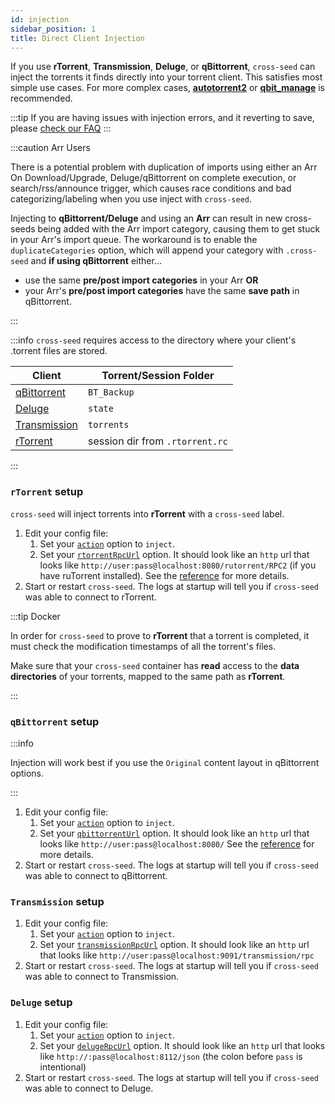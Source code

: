 ```yaml
---
id: injection
sidebar_position: 1
title: Direct Client Injection
---
```


If you use **rTorrent**, **Transmission**, **Deluge**, or **qBittorrent**, `cross-seed`
can inject the torrents it finds directly into your torrent client. This satisfies most
simple use cases. For more complex cases, [**autotorrent2**](https://github.com/JohnDoee/autotorrent2)
or [**qbit_manage**](https://github.com/StuffAnThings/qbit_manage) is recommended.

:::tip
If you are having issues with injection errors, and it reverting to save, please [check our FAQ](../basics/faq-troubleshooting.md#failed-to-inject-saving-instead)
:::

:::caution Arr Users

There is a potential problem with duplication of imports using either an Arr On Download/Upgrade, Deluge/qBittorrent on complete execution,
or search/rss/announce trigger, which causes race conditions and bad categorizing/labeling when you use inject with `cross-seed`.

Injecting to **qBittorrent/Deluge** and using an **Arr** can result in new cross-seeds being added with the Arr import
category, causing them to get stuck in your Arr's import queue. The workaround is to enable the `duplicateCategories`
option, which will append your category with `.cross-seed` and **if using qBittorrent** either...

-   use the same **pre/post import categories** in your Arr **OR**
-   your Arr's **pre/post import categories** have the same **save path** in qBittorrent.

:::

:::info
`cross-seed` requires access to the directory where your client's .torrent files are stored.

| Client                              | Torrent/Session Folder          |
| ----------------------------------- | ------------------------------- |
| [qBittorrent](#qbittorrent-setup)   | `BT_Backup`                     |
| [Deluge](#deluge-setup)             | `state`                         |
| [Transmission](#transmission-setup) | `torrents`                      |
| [rTorrent](#rtorrent-setup)         | session dir from `.rtorrent.rc` |

:::

### `rTorrent` setup

`cross-seed` will inject torrents into **rTorrent** with a `cross-seed` label.

1. Edit your config file:
    1. Set your [`action`](../basics/options#action) option to `inject`.
    2. Set your [`rtorrentRpcUrl`](../basics/options#rtorrentrpcurl) option.
       It should look like an `http` url that looks like
       `http://user:pass@localhost:8080/rutorrent/RPC2` (if you have ruTorrent
       installed). See the [reference](../basics/options#rtorrentrpcurl) for
       more details.
2. Start or restart `cross-seed`. The logs at startup will tell you if
   `cross-seed` was able to connect to rTorrent.

:::tip Docker

In order for `cross-seed` to prove to **rTorrent** that a torrent is completed,
it must check the modification timestamps of all the torrent's files.

Make sure that your `cross-seed` container has **read** access to the **data
directories** of your torrents, mapped to the same path as **rTorrent**.

:::

### `qBittorrent` setup

:::info

Injection will work best if you use the `Original` content layout in qBittorrent options.

:::

1. Edit your config file:
    1. Set your [`action`](../basics/options#action) option to `inject`.
    2. Set your [`qbittorrentUrl`](../basics/options#qbittorrenturl) option.
       It should look like an `http` url that looks like
       `http://user:pass@localhost:8080/` See the
       [reference](../basics/options#qbittorrenturl) for more details.
2. Start or restart `cross-seed`. The logs at startup will tell you if
   `cross-seed` was able to connect to qBittorrent.

### `Transmission` setup

1. Edit your config file:
    1. Set your [`action`](../basics/options#action) option to `inject`.
    2. Set your [`transmissionRpcUrl`](../basics/options#rtorrentrpcurl) option.
       It should look like an `http` url that looks like
       `http://user:pass@localhost:9091/transmission/rpc`
2. Start or restart `cross-seed`. The logs at startup will tell you if
   `cross-seed` was able to connect to Transmission.

### `Deluge` setup

1. Edit your config file:
    1. Set your [`action`](../basics/options#action) option to `inject`.
    2. Set your [`delugeRpcUrl`](../basics/options#delugerpcurl) option.
       It should look like an `http` url that looks like
       `http://:pass@localhost:8112/json` (the colon before `pass` is intentional)
2. Start or restart `cross-seed`. The logs at startup will tell you if
   `cross-seed` was able to connect to Deluge.
